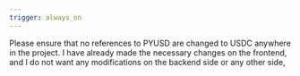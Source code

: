 ```yaml
---
trigger: always_on
---
```


Please ensure that no references to PYUSD are changed to USDC anywhere in the project. I have already made the necessary changes on the frontend, and I do not want any modifications on the backend side or any other side,


